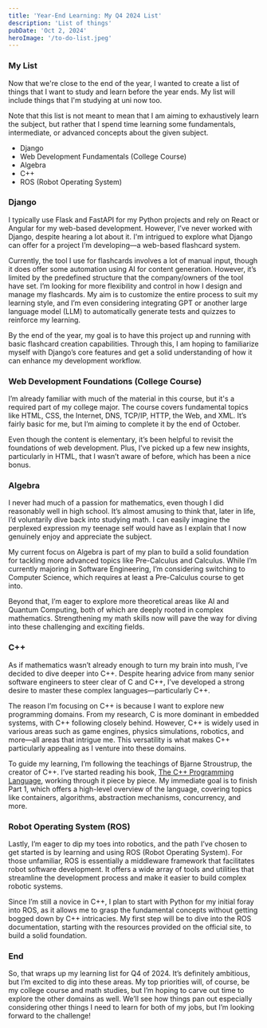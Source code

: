 ```yaml
---
title: 'Year-End Learning: My Q4 2024 List' 
description: 'List of things'
pubDate: 'Oct 2, 2024'
heroImage: '/to-do-list.jpeg'
---
```


### My List

Now that we're close to the end of the year, I wanted to create a list of things that I want to study and learn before the year ends. My list will include things that I'm studying at uni now too. 

Note that this list is not meant to mean that I am aiming to exhaustively learn the subject, but rather that I spend time learning some fundamentals, intermediate, or advanced concepts about the given subject.

- Django
- Web Development Fundamentals (College Course)
- Algebra
- C++
- ROS (Robot Operating System)

### Django

I typically use Flask and FastAPI for my Python projects and rely on React or Angular for my web-based development. However, I’ve never worked with Django, despite hearing a lot about it. I'm intrigued to explore what Django can offer for a project I’m developing—a web-based flashcard system.

Currently, the tool I use for flashcards involves a lot of manual input, though it does offer some automation using AI for content generation. However, it’s limited by the predefined structure that the company/owners of the tool have set. I’m looking for more flexibility and control in how I design and manage my flashcards. My aim is to customize the entire process to suit my learning style, and I’m even considering integrating GPT or another large language model (LLM) to automatically generate tests and quizzes to reinforce my learning.

By the end of the year, my goal is to have this project up and running with basic flashcard creation capabilities. Through this, I am hoping to familiarize myself with Django’s core features and get a solid understanding of how it can enhance my development workflow.

### Web Development Foundations (College Course)

I’m already familiar with much of the material in this course, but it's a required part of my college major. The course covers fundamental topics like HTML, CSS, the Internet, DNS, TCP/IP, HTTP, the Web, and XML. It’s fairly basic for me, but I’m aiming to complete it by the end of October.

Even though the content is elementary, it’s been helpful to revisit the foundations of web development. Plus, I’ve picked up a few new insights, particularly in HTML, that I wasn’t aware of before, which has been a nice bonus.

### Algebra

I never had much of a passion for mathematics, even though I did reasonably well in high school. It’s almost amusing to think that, later in life, I’d voluntarily dive back into studying math. I can easily imagine the perplexed expression my teenage self would have as I explain that I now genuinely enjoy and appreciate the subject.

My current focus on Algebra is part of my plan to build a solid foundation for tackling more advanced topics like Pre-Calculus and Calculus. While I’m currently majoring in Software Engineering, I’m considering switching to Computer Science, which requires at least a Pre-Calculus course to get into.

Beyond that, I’m eager to explore more theoretical areas like AI and Quantum Computing, both of which are deeply rooted in complex mathematics. Strengthening my math skills now will pave the way for diving into these challenging and exciting fields.

### C++

As if mathematics wasn’t already enough to turn my brain into mush, I’ve decided to dive deeper into C++. Despite hearing advice from many senior software engineers to steer clear of C and C++, I’ve developed a strong desire to master these complex languages—particularly C++.

The reason I’m focusing on C++ is because I want to explore new programming domains. From my research, C is more dominant in embedded systems, with C++ following closely behind. However, C++ is widely used in various areas such as game engines, physics simulations, robotics, and more—all areas that intrigue me. This versatility is what makes C++ particularly appealing as I venture into these domains.

To guide my learning, I’m following the teachings of Bjarne Stroustrup, the creator of C++. I’ve started reading his book, [The C++ Programming Language](https://www.amazon.com/C-Programming-Language-4th/dp/0321563840), working through it piece by piece. My immediate goal is to finish Part 1, which offers a high-level overview of the language, covering topics like containers, algorithms, abstraction mechanisms, concurrency, and more.

### Robot Operating System (ROS)

Lastly, I’m eager to dip my toes into robotics, and the path I’ve chosen to get started is by learning and using ROS (Robot Operating System). For those unfamiliar, ROS is essentially a middleware framework that facilitates robot software development. It offers a wide array of tools and utilities that streamline the development process and make it easier to build complex robotic systems.

Since I’m still a novice in C++, I plan to start with Python for my initial foray into ROS, as it allows me to grasp the fundamental concepts without getting bogged down by C++ intricacies. My first step will be to dive into the ROS documentation, starting with the resources provided on the official site, to build a solid foundation.

### End

So, that wraps up my learning list for Q4 of 2024. It’s definitely ambitious, but I’m excited to dig into these areas. My top priorities will, of course, be my college course and math studies, but I’m hoping to carve out time to explore the other domains as well. We’ll see how things pan out especially considering other things I need to learn for both of my jobs, but I’m looking forward to the challenge!